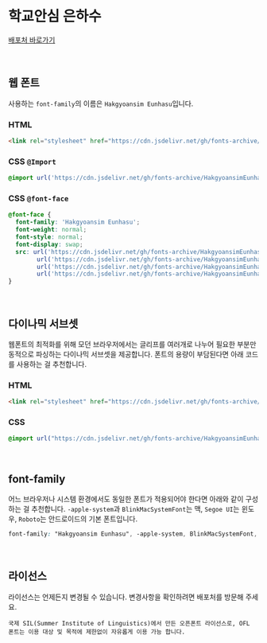 # 학교안심 은하수

[배포처 바로가기](https://copyright.keris.or.kr/wft/fntDwnldView?fntGrpId=GFT202312110000000000014)

&nbsp;

## 웹 폰트

사용하는 `font-family`의 이름은 `Hakgyoansim Eunhasu`입니다.

### HTML

```html
<link rel="stylesheet" href="https://cdn.jsdelivr.net/gh/fonts-archive/HakgyoansimEunhasu/HakgyoansimEunhasu.css" type="text/css"/>
```

### CSS `@Import`

```css
@import url('https://cdn.jsdelivr.net/gh/fonts-archive/HakgyoansimEunhasu/HakgyoansimEunhasu.css');
```

### CSS `@font-face`

```css
@font-face {
  font-family: 'Hakgyoansim Eunhasu';
  font-weight: normal;
  font-style: normal;
  font-display: swap;
  src: url('https://cdn.jsdelivr.net/gh/fonts-archive/HakgyoansimEunhasu/HakgyoansimEunhasu.woff2') format('woff2'),
        url('https://cdn.jsdelivr.net/gh/fonts-archive/HakgyoansimEunhasu/HakgyoansimEunhasu.woff') format('woff'),
        url('https://cdn.jsdelivr.net/gh/fonts-archive/HakgyoansimEunhasu/HakgyoansimEunhasu.otf') format('opentype'),
        url('https://cdn.jsdelivr.net/gh/fonts-archive/HakgyoansimEunhasu/HakgyoansimEunhasu.ttf') format('truetype');
}
```

&nbsp;

## 다이나믹 서브셋

웹폰트의 최적화를 위해 모던 브라우저에서는 글리프를 여러개로 나누어 필요한 부분만 동적으로 파싱하는 다이나믹 서브셋을 제공합니다. 폰트의 용량이 부담된다면 아래 코드를 사용하는 걸 추천합니다.

### HTML

```html
<link rel="stylesheet" href="https://cdn.jsdelivr.net/gh/fonts-archive/HakgyoansimEunhasu/subsets/HakgyoansimEunhasu-dynamic-subset.css" type="text/css"/>
```

### CSS

```css
@import url("https://cdn.jsdelivr.net/gh/fonts-archive/HakgyoansimEunhasu/subsets/HakgyoansimEunhasu-dynamic-subset.css");
```

&nbsp;

## font-family

어느 브라우저나 시스템 환경에서도 동일한 폰트가 적용되어야 한다면 아래와 같이 구성하는 걸 추천합니다. `-apple-system`과 `BlinkMacSystemFont`는 맥, `Segoe UI`는 윈도우, `Roboto`는 안드로이드의 기본 폰트입니다.

```css
font-family: "Hakgyoansim Eunhasu", -apple-system, BlinkMacSystemFont, "Segoe UI",Roboto, Oxygen, Ubuntu, Cantarell, "Open Sans", "Helvetica Neue", sans-serif;
```

&nbsp;

## 라이선스

라이선스는 언제든지 변경될 수 있습니다. 변경사항을 확인하려면 배포처를 방문해 주세요.

```
국제 SIL(Summer Institute of Linguistics)에서 만든 오픈폰트 라이선스로, OFL 폰트는 이용 대상 및 목적에 제한없이 자유롭게 이용 가능 합니다.
```
